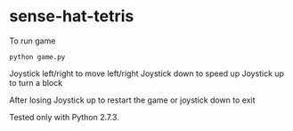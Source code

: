 # sense-hat-tetris
To run game
```
python game.py
```
Joystick left/right to move left/right
Joystick down to speed up
Joystick up to turn a block

After losing Joystick up to restart the game or joystick down to exit

Tested only with Python 2.7.3.

